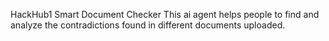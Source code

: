 HackHub1
Smart Document Checker
This ai agent helps people to find and analyze the contradictions found in different documents uploaded.
